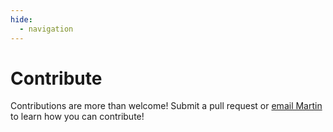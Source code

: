 ```yaml
---
hide:
  - navigation
---
```

# Contribute

Contributions are more than welcome! Submit a pull request or [email Martin](mailto:machstg@gmail.com) to learn how you can contribute!
